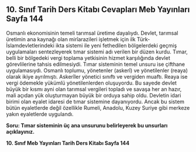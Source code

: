 ## 10. Sınıf Tarih Ders Kitabı Cevapları Meb Yayınları Sayfa 144

Osmanlı ekonomisinin temeli tarımsal üretime dayalıydı. Devlet, tarımsal üretimin ana kaynağı olan mirîarazileri işletmek için ilk Türk-İslamdevletlerindeki ikta sistemi ile yeni fethedilen bölgelerdeki geçmiş uygulamaları sentezleyerek tımar sistemi adı verilen bir düzen kurdu. Tımar, belli bir bölgedeki vergi toplama yetkisinin hizmet karşılığında devlet görevlilerine tahsis edilmesiydi. Tımar sisteminin temel unsuru ise çifthane uygulamasıydı. Osmanlı toplumu, yönetenler (askerî) ve yönetilenler (reaya) olarak ikiye ayrılmıştı. Askerîler yönetici sınıftı ve vergiden muaftı. Reaya ise vergi ödemekle yükümlü yönetilenlerden oluşuyordu. Bu sayede devlet büyük bir kısmı ayni olan tarımsal vergileri topladı ve savaşa her an hazır, mali açıdan yük oluşturmayan büyük bir orduya sahip oldu. Devletin idari birimi olan eyalet idaresi de tımar sistemine dayanıyordu. Ancak bu sistem bütün eyaletlerde değil özellikle Rumeli, Anadolu, Kuzey Suriye gibi merkeze yakın eyaletlerde uygulandı.

**Soru: Tımar sisteminin üç ana unsurunu belirleyerek bu unsurları açıklayınız.**

**10. Sınıf Meb Yayınları Tarih Ders Kitabı Sayfa 144**